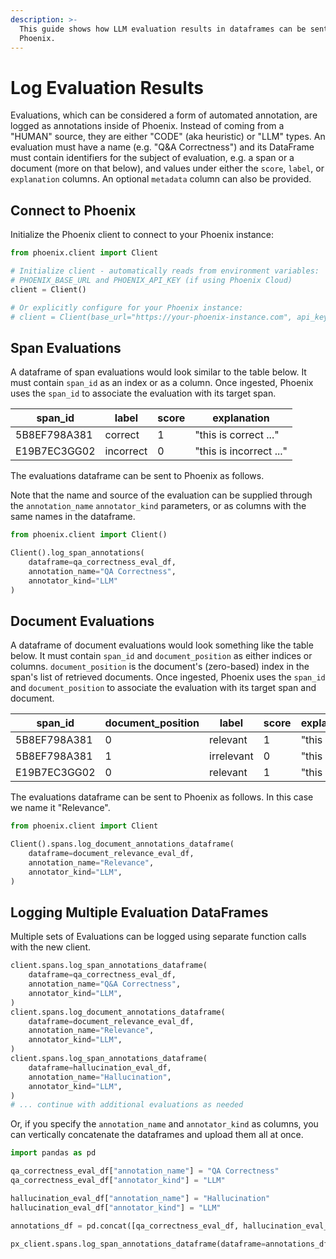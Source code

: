 ```yaml
---
description: >-
  This guide shows how LLM evaluation results in dataframes can be sent to
  Phoenix.
---
```


# Log Evaluation Results

Evaluations, which can be considered a form of automated annotation, are logged as annotations inside of Phoenix. 
Instead of coming from a "HUMAN" source, they are either "CODE" (aka heuristic) or "LLM" types. 
An evaluation must have a name (e.g. "Q\&A Correctness") and its DataFrame must contain identifiers for the subject of evaluation, e.g. a span or a document (more on that below), and values under either the `score`, `label`, or `explanation` columns. An optional `metadata` column can also be provided.

## Connect to Phoenix

Initialize the Phoenix client to connect to your Phoenix instance:

```python
from phoenix.client import Client

# Initialize client - automatically reads from environment variables:
# PHOENIX_BASE_URL and PHOENIX_API_KEY (if using Phoenix Cloud)
client = Client()

# Or explicitly configure for your Phoenix instance:
# client = Client(base_url="https://your-phoenix-instance.com", api_key="your-api-key")
```

## Span Evaluations

A dataframe of span evaluations would look similar to the table below. It must contain `span_id` as an index or as a column. Once ingested, Phoenix uses the `span_id` to associate the evaluation with its target span.

<table><thead><tr><th>span_id</th><th>label</th><th data-type="number">score</th><th>explanation</th></tr></thead><tbody><tr><td>5B8EF798A381</td><td>correct</td><td>1</td><td>"this is correct ..."</td></tr><tr><td>E19B7EC3GG02</td><td>incorrect</td><td>0</td><td>"this is incorrect ..."</td></tr></tbody></table>

The evaluations dataframe can be sent to Phoenix as follows. 

Note that the name and source of the evaluation can be supplied through the `annotation_name` `annotator_kind` parameters, or as columns with the same names in the dataframe.

```python
from phoenix.client import Client()

Client().log_span_annotations(
    dataframe=qa_correctness_eval_df,
    annotation_name="QA Correctness",
    annotator_kind="LLM"
)
```

## Document Evaluations

A dataframe of document evaluations would look something like the table below. It must contain `span_id` and `document_position` as either indices or columns. `document_position` is the document's (zero-based) index in the span's list of retrieved documents. Once ingested, Phoenix uses the `span_id` and `document_position` to associate the evaluation with its target span and document.

<table><thead><tr><th>span_id</th><th data-type="number">document_position</th><th width="109">label</th><th width="82" data-type="number">score</th><th>explanation</th></tr></thead><tbody><tr><td>5B8EF798A381</td><td>0</td><td>relevant</td><td>1</td><td>"this is ..."</td></tr><tr><td>5B8EF798A381</td><td>1</td><td>irrelevant</td><td>0</td><td>"this is ..."</td></tr><tr><td>E19B7EC3GG02</td><td>0</td><td>relevant</td><td>1</td><td>"this is ..."</td></tr></tbody></table>

The evaluations dataframe can be sent to Phoenix as follows. In this case we name it "Relevance".

```python
from phoenix.client import Client

Client().spans.log_document_annotations_dataframe(
    dataframe=document_relevance_eval_df,
    annotation_name="Relevance",
    annotator_kind="LLM",
)
```

## Logging Multiple Evaluation DataFrames

Multiple sets of Evaluations can be logged using separate function calls with the new client.

```python
client.spans.log_span_annotations_dataframe(
    dataframe=qa_correctness_eval_df,
    annotation_name="Q&A Correctness",
    annotator_kind="LLM",
)
client.spans.log_document_annotations_dataframe(
    dataframe=document_relevance_eval_df,
    annotation_name="Relevance",
    annotator_kind="LLM",
)
client.spans.log_span_annotations_dataframe(
    dataframe=hallucination_eval_df,
    annotation_name="Hallucination",
    annotator_kind="LLM",
)
# ... continue with additional evaluations as needed
```

Or, if you specify the `annotation_name` and  `annotator_kind` as columns, you can vertically concatenate the dataframes and upload them all at once. 

```python
import pandas as pd 

qa_correctness_eval_df["annotation_name"] = "QA Correctness"
qa_correctness_eval_df["annotator_kind"] = "LLM"

hallucination_eval_df["annotation_name"] = "Hallucination"
hallucination_eval_df["annotator_kind"] = "LLM"

annotations_df = pd.concat([qa_correctness_eval_df, hallucination_eval_df], ignore_index=True)

px_client.spans.log_span_annotations_dataframe(dataframe=annotations_df)
```